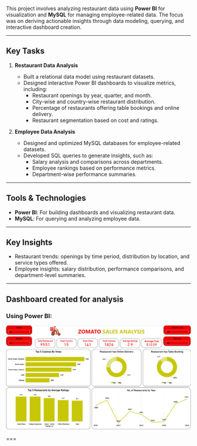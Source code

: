 
This project involves analyzing restaurant data using **Power BI** for visualization and **MySQL** for managing employee-related data. The focus was on deriving actionable insights through data modeling, querying, and interactive dashboard creation.  

---

## Key Tasks  

1. **Restaurant Data Analysis**  
   - Built a relational data model using restaurant datasets.  
   - Designed interactive Power BI dashboards to visualize metrics, including:  
     - Restaurant openings by year, quarter, and month.  
     - City-wise and country-wise restaurant distribution.  
     - Percentage of restaurants offering table bookings and online delivery.  
     - Restaurant segmentation based on cost and ratings.  

2. **Employee Data Analysis**  
   - Designed and optimized MySQL databases for employee-related datasets.  
   - Developed SQL queries to generate insights, such as:  
     - Salary analysis and comparisons across departments.  
     - Employee rankings based on performance metrics.  
     - Department-wise performance summaries.  

---

## Tools & Technologies  

- **Power BI**: For building dashboards and visualizing restaurant data.  
- **MySQL**: For querying and analyzing employee data.  

---

## Key Insights  

- Restaurant trends: openings by time period, distribution by location, and service types offered.  
- Employee insights: salary distribution, performance comparisons, and department-level summaries.  

---

## Dashboard created for analysis

### Using Power BI:
![Power BI Dashboard](images/Powerbi_dashboard.png)

===
